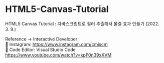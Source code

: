 # HTML5-Canvas-Tutorial

HTML5 Canvas Tutorial : 자바스크립트로 컬러 추출해서 물결 효과 만들기 (2022. 3. 9.)

Reference -> Interactive Developer <br />
🔸 Instagram: https://www.instagram.com/cmiscm <br/>
🔸 Code Editor: Visual Studio Code <br />
https://www.youtube.com/watch?v=kpF0n39xXVM

